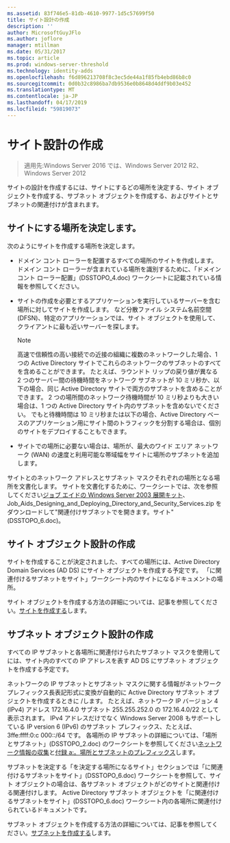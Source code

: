 ```yaml
---
ms.assetid: 83f746e5-81db-4610-9977-1d5c57699f50
title: サイト設計の作成
description: ''
author: MicrosoftGuyJFlo
ms.author: joflore
manager: mtillman
ms.date: 05/31/2017
ms.topic: article
ms.prod: windows-server-threshold
ms.technology: identity-adds
ms.openlocfilehash: f6d896213708f8c3ec5de44a1f85fb4ebd86b8c0
ms.sourcegitcommit: 0d0b32c8986ba7db9536e0b8648d4ddf9b03e452
ms.translationtype: MT
ms.contentlocale: ja-JP
ms.lasthandoff: 04/17/2019
ms.locfileid: "59819073"
---
```

# <a name="creating-a-site-design"></a>サイト設計の作成

>適用先:Windows Server 2016 では、Windows Server 2012 R2、Windows Server 2012

サイトの設計を作成するには、サイトにするどの場所を決定する、サイト オブジェクトを作成する、サブネット オブジェクトを作成する、およびサイトとサブネットの関連付けが含まれます。  
  
## <a name="deciding-which-locations-will-become-sites"></a>サイトにする場所を決定します。

次のようにサイトを作成する場所を決定します。  
  
- ドメイン コント ローラーを配置するすべての場所のサイトを作成します。 ドメイン コント ローラーが含まれている場所を識別するために、「ドメイン コント ローラー配置」(DSSTOPO_4.doc) ワークシートに記載されている情報を参照してください。  
- サイトの作成を必要とするアプリケーションを実行しているサーバーを含む場所に対してサイトを作成します。 など分散ファイル システム名前空間 (DFSN)、特定のアプリケーションでは、サイト オブジェクトを使用して、クライアントに最も近いサーバーを探します。  

   > [!NOTE]  
   > 高速で信頼性の高い接続での近接の組織に複数のネットワークした場合、1 つの Active Directory サイトでこれらのネットワークのサブネットのすべてを含めることができます。 たとえば、ラウンドト リップの戻り値が異なる 2 つのサーバー間の待機時間をネットワーク サブネットが 10 ミリ秒か、以下の場合、同じ Active Directory サイトで両方のサブネットを含めることができます。 2 つの場所間のネットワーク待機時間が 10 ミリ秒よりも大きい場合は、1 つの Active Directory サイト内のサブネットを含めないでください。 でもと待機時間は 10 ミリ秒または以下の場合、Active Directory ベースのアプリケーション用にサイト間のトラフィックを分割する場合は、個別のサイトをデプロイすることもできます。  

- サイトでの場所に必要ない場合は、場所が、最大のワイド エリア ネットワーク (WAN) の速度と利用可能な帯域幅をサイトに場所のサブネットを追加します。  
  
サイトとのネットワーク アドレスとサブネット マスクそれぞれの場所となる場所を文書化します。 サイトを文書化するために、ワークシートでは、次を参照してください[ジョブ エイドの Windows Server 2003 展開キット](https://go.microsoft.com/fwlink/?LinkID=102558)、Job_Aids_Designing_and_Deploying_Directory_and_Security_Services.zip をダウンロードして"関連付けサブネットでを開きます。サイト"(DSSTOPO_6.doc)。  
  
## <a name="creating-a-site-object-design"></a>サイト オブジェクト設計の作成

サイトを作成することが決定されました、すべての場所には、Active Directory Domain Services (AD DS) にサイト オブジェクトを作成する予定です。 「に関連付けるサブネットをサイト」ワークシート内のサイトになるドキュメントの場所。  
  
サイト オブジェクトを作成する方法の詳細については、記事を参照してください。[サイトを作成する](https://go.microsoft.com/fwlink/?LinkId=107067)します。  
  
## <a name="creating-a-subnet-object-design"></a>サブネット オブジェクト設計の作成

すべての IP サブネットと各場所に関連付けられたサブネット マスクを使用してには、サイト内のすべての IP アドレスを表す AD DS にサブネット オブジェクトを作成する予定です。  
  
ネットワークの IP サブネットとサブネット マスクに関する情報がネットワーク プレフィックス長表記形式に変換が自動的に Active Directory サブネット オブジェクトを作成するときに<IP address> /<prefix length>します。 たとえば、ネットワーク IP バージョン 4 (IPv4) アドレス 172.16.4.0 サブネット 255.255.252.0 の 172.16.4.0/22 として表示されます。 IPv4 アドレスだけでなく Windows Server 2008 もサポートしている IP version 6 (IPv6) のサブネット プレフィックス、たとえば、3ffe:ffff:0:c 000::/64 です。 各場所の IP サブネットの詳細については、「場所とサブネット」(DSSTOPO_2.doc) のワークシートを参照してください[ネットワーク情報の収集](../../ad-ds/plan/Collecting-Network-Information.md)と[付録 a:。場所とサブネットのプレフィックス](Appendix-A--Locations-and-Subnet-Prefixes.md)します。  
  
サブネットを決定する「を決定する場所になるサイト」セクションでは「に関連付けるサブネットをサイト」(DSSTOPO_6.doc) ワークシートを参照して、サイト オブジェクトの場合は、各サブネット オブジェクトがどのサイトと関連付ける関連付けします。 Active Directory サブネット オブジェクトを「に関連付けるサブネットをサイト」(DSSTOPO_6.doc) ワークシート内の各場所に関連付けられているドキュメントです。  
  
サブネット オブジェクトを作成する方法の詳細については、記事を参照してください。[サブネットを作成する](https://go.microsoft.com/fwlink/?LinkId=107068)します。
